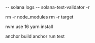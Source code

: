 -- solana logs
-- solana-test-validator -r

rm -r node_modules
rm -r target

nvm use 16
yarn install

anchor build
anchor run test